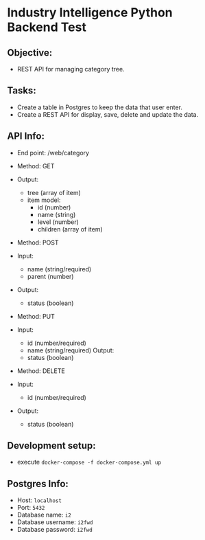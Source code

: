 # Industry Intelligence Python Backend Test #

## Objective: ##
- REST API for managing category tree. 

## Tasks: ##
- Create a table in Postgres to keep the data that user enter.
- Create a REST API for display, save, delete and update the data.

## API Info: ## 
- End point: /web/category

- Method: GET
- Output:
    - tree (array of item)
    - item model:
        - id (number)
        - name (string)
        - level (number)
        - children (array of item)

- Method: POST
- Input:
    - name (string/required)
    - parent (number)
- Output:
    - status (boolean)

- Method: PUT
- Input:
    - id (number/required)
    - name (string/required)
Output:
    - status (boolean)

- Method: DELETE
- Input:
    - id (number/required)
- Output:
    - status (boolean)

## Development setup: ## 
- execute `docker-compose -f docker-compose.yml up`

## Postgres Info: ## 
- Host: `localhost`
- Port: `5432`
- Database name: `i2`
- Database username: `i2fwd`
- Database password: `i2fwd`
